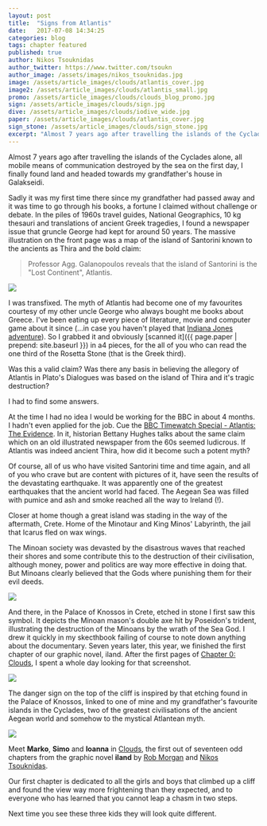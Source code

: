 ```yaml
---
layout: post
title:  "Signs from Atlantis"
date:   2017-07-08 14:34:25
categories: blog
tags: chapter featured
published: true
author: Nikos Tsouknidas
author_twitter: https://www.twitter.com/tsoukn
author_image: /assets/images/nikos_tsouknidas.jpg
image: /assets/article_images/clouds/atlantis_cover.jpg
image2: /assets/article_images/clouds/atlantis_small.jpg
promo: /assets/article_images/clouds/clouds_blog_promo.jpg
sign: /assets/article_images/clouds/sign.jpg
dive: /assets/article_images/clouds/iodive_wide.jpg
paper: /assets/article_images/clouds/atlantis_cover.jpg
sign_stone: /assets/article_images/clouds/sign_stone.jpg
excerpt: "Almost 7 years ago after travelling the islands of the Cyclades alone, all mobile means of communication destroyed by the sea on the first day, I finally found land and headed towards my grandfather's house in Galakseidi."
---
```


Almost 7 years ago after travelling the islands of the Cyclades alone, all mobile means of communication destroyed by the sea on the first day, I finally found land and headed towards my grandfather's house in Galakseidi.

Sadly it was my first time there since my grandfather had passed away and it was time to go through his books, a fortune I claimed without challenge or debate. In the piles of 1960s travel guides, National Geographics, 10 kg thesauri and translations of ancient Greek tragedies, I found a newspaper issue that gruncle George had kept for around 50 years. The massive illustration on the front page was a map of the island of Santorini known to the ancients as Thira and the bold claim:

> Professor Agg. Galanopoulos reveals that the island of Santorini is the "Lost Continent", Atlantis.

<a href="{{ page.paper | prepend: site.baseurl }}">
  <img src="{{ page.paper | prepend: site.baseurl }}"/>
</a>

I was transfixed. The myth of Atlantis had become one of my favourites courtesy of my other uncle George who always bought me books about Greece. I've  been eating up every piece of literature, movie and computer game about it since (…in case you haven't played that [Indiana Jones adventure][indiana-jones]). So I grabbed it and obviously [scanned it]({{ page.paper | prepend: site.baseurl }}) in a4 pieces, for the all of you who can read the one third of the Rosetta Stone (that is the Greek third).

Was this a valid claim? Was there any basis in believing the allegory of Atlantis in Plato's Dialogues was based on the island of Thira and it's tragic destruction?

I had to find some answers.

At the time I had no idea I would be working for the BBC in about 4 months. I hadn't even applied for the job. Cue the [BBC Timewatch Special - Atlantis: The Evidence][atlantis-docu]. In it, historian Bettany Hughes talks about the same claim which on an old illustrated newspaper from the 60s seemed ludicrous. If Atlantis was indeed ancient Thira, how did it become such a potent myth?

Of course, all of us who have visited Santorini time and time again, and all of you who crave but are content with pictures of it, have seen the results of the devastating earthquake. It was apparently one of the greatest earthquakes that the ancient world had faced. The Aegean Sea was filled with pumice and ash and smoke reached all the way to Ireland (!).

Closer at home though a great island was stading in the way of the aftermath, Crete. Home of the Minotaur and King Minos' Labyrinth, the jail that Icarus fled on wax wings.

The Minoan society was devasted by the disastrous waves that reached their shores and some contribute this to the destruction of their civilisation, although money, power and politics are way more effective in doing that. But Minoans clearly believed that the Gods where punishing them for their evil deeds.

<img src="{{ page.sign | prepend: site.baseurl }}" class="framed"/>

And there, in the Palace of Knossos in Crete, etched in stone I first saw this symbol. It depicts the Minoan mason's double axe hit by Poseidon's trident, illustrating the destruction of the Minoans by the wrath of the Sea God. I drew it quickly in my skecthbook failing of course to note down anything about the documentary. Seven years later, this year, we finished the first chapter of our graphic novel, iland. After the first pages of [Chapter 0: Clouds]({{site.baseurl}}/chapters/0), I spent a whole day looking for that screenshot.

<img src="{{ page.sign_stone | prepend: site.baseurl }}" class="framed"/>

The danger sign on the top of the cliff is inspired by that etching found in the Palace of Knossos, linked to one of mine and my grandfather's favourite islands in the Cyclades, two of the greatest civilisations of the ancient Aegean world and somehow to the mystical Atlantean myth.

<a href="{{ page.dive | prepend: site.baseurl}}" data-fluidbox>
  <img src="{{ page.dive | prepend: site.baseurl}}"/>
</a>

Meet **Marko**, **Simo** and **Ioanna** in [Clouds]({{site.baseurl}}/chapters/0), the first out of seventeen odd chapters from the graphic novel **iland** by [Rob Morgan](https://twitter.com/aboutthislater) and [Nikos Tsouknidas](https://twitter.com/tsoukn).

Our first chapter is dedicated to all the girls and boys that climbed up a cliff and found the view way more frightening than they expected, and to everyone who has learned that you cannot leap a chasm in two steps.

Next time you see these three kids they will look quite different.

[indiana-jones]: https://en.wikipedia.org/wiki/Indiana_Jones_and_the_Fate_of_Atlantis
[atlantis-paper]: https://github.com/
[atlantis-docu]: http://topdocumentaryfilms.com/atlantis-evidence/
[io-dress]:   https://github.com/
[faust2]: https://github.com/